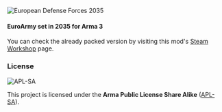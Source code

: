 ![European Defense Forces 2035](https://i.imgur.com/wu8EECh.png)
#### EuroArmy set in 2035 for Arma 3
 
You can check the already packed version by visiting this mod's [Steam Workshop](https://steamcommunity.com/sharedfiles/filedetails/?id=3448508012) page.

### License
![APL-SA](https://i.imgur.com/VgZW2Qa.png)

This project is licensed under the **Arma Public License Share Alike** ([APL-SA](../master/LICENSE)).
